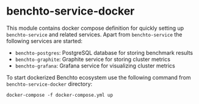 # benchto-service-docker

This module contains docker compose definition for quickly setting up `benchto-service`
and related services. Apart from `benchto-service` the following services are started:
- `benchto-postgres`: PostgreSQL database for storing benchmark results
- `benchto-graphite`: Graphite service for storing cluster metrics
- `benchto-grafana`: Grafana service for visualizing cluster metrics

To start dockerized Benchto ecosystem use the following command from `benchto-service-docker` directory:
```
docker-compose -f docker-compose.yml up
```